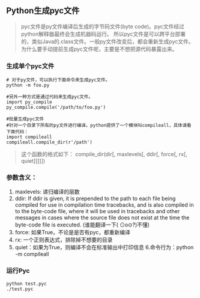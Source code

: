 ## Python生成pyc文件
> pyc文件是py文件编译后生成的字节码文件(byte code)。pyc文件经过python解释器最终会生成机器码运行。
> 所以pyc文件是可以跨平台部署的，类似Java的.class文件。一般py文件改变后，都会重新生成pyc文件。
> 为什么要手动提前生成pyc文件呢，主要是不想把源代码暴露出来。

### 生成单个pyc文件
```shell script
# 对于py文件，可以执行下面命令来生成pyc文件。
python -m foo.py
```
```shell script
#另外一种方式是通过代码来生成pyc文件。
import py_compile
py_compile.compile('/path/to/foo.py')
```
```shell script
#批量生成pyc文件
#针对一个目录下所有的py文件进行编译。python提供了一个模块叫compileall，具体请看下面代码：
import compileall
compileall.compile_dir(r'/path')
```
> 这个函数的格式如下：
> compile_dir(dir[, maxlevels[, ddir[, force[, rx[, quiet]]]]])
### 参数含义：
1. maxlevels: 递归编译的层数
2. ddir: If ddir is given, it is prepended to the path to each file being compiled for use in compilation time tracebacks, and is also compiled in to the byte-code file, where it will be used in tracebacks and other messages in cases where the source file does not exist at the time the byte-code file is executed. (谁能翻译一下( ⊙o⊙?)不懂)
3. force: 如果True，不论是是否有pyc，都重新编译
4. rx: 一个正则表达式，排除掉不想要的目录
5. quiet：如果为True，则编译不会在标准输出中打印信息
6.命令行为：python -m compileall <dir>

### 运行Pyc
```shell script
python test.pyc
./test.pyc
```